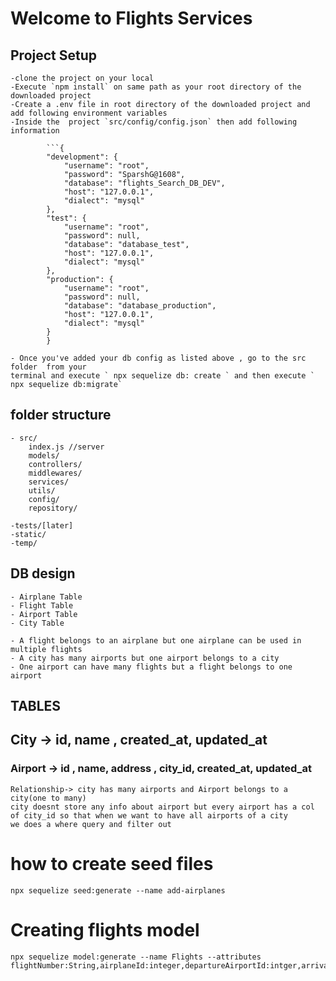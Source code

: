 # Welcome to Flights Services

## Project Setup

    -clone the project on your local
    -Execute `npm install` on same path as your root directory of the downloaded project
    -Create a .env file in root directory of the downloaded project and add following environment variables
    -Inside the  project `src/config/config.json` then add following information

````
        ```{
        "development": {
            "username": "root",
            "password": "SparshG@1608",
            "database": "flights_Search_DB_DEV",
            "host": "127.0.0.1",
            "dialect": "mysql"
        },
        "test": {
            "username": "root",
            "password": null,
            "database": "database_test",
            "host": "127.0.0.1",
            "dialect": "mysql"
        },
        "production": {
            "username": "root",
            "password": null,
            "database": "database_production",
            "host": "127.0.0.1",
            "dialect": "mysql"
        }
        }
````

    - Once you've added your db config as listed above , go to the src folder  from your
    terminal and execute ` npx sequelize db: create ` and then execute ` npx sequelize db:migrate`

## folder structure

    - src/
        index.js //server
        models/
        controllers/
        middlewares/
        services/
        utils/
        config/
        repository/

    -tests/[later]
    -static/
    -temp/

## DB design

    - Airplane Table
    - Flight Table
    - Airport Table
    - City Table

    - A flight belongs to an airplane but one airplane can be used in multiple flights
    - A city has many airports but one airport belongs to a city
    - One airport can have many flights but a flight belongs to one airport

## TABLES

## City -> id, name , created_at, updated_at

### Airport -> id , name, address , city_id, created_at, updated_at

    Relationship-> city has many airports and Airport belongs to a city(one to many)
    city doesnt store any info about airport but every airport has a col of city_id so that when we want to have all airports of a city
    we does a where query and filter out

# how to create seed files

    npx sequelize seed:generate --name add-airplanes

# Creating flights model

    npx sequelize model:generate --name Flights --attributes flightNumber:String,airplaneId:integer,departureAirportId:intger,arrivalAirportId:integer,arrivalTime:DateTime,departureTime:DateTime,price:integer,boardingGate:String,duration:integer,totalSeats:integer
